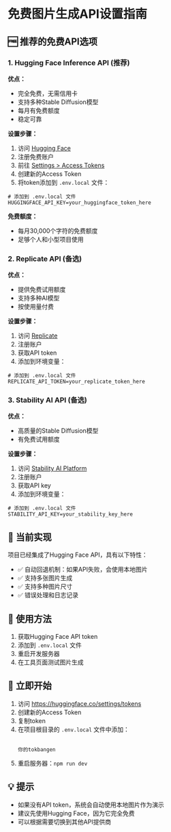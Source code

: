 # 免费图片生成API设置指南

## 🆓 推荐的免费API选项

### 1. Hugging Face Inference API (推荐)

**优点：**
- 完全免费，无需信用卡
- 支持多种Stable Diffusion模型
- 每月有免费额度
- 稳定可靠

**设置步骤：**

1. 访问 [Hugging Face](https://huggingface.co/)
2. 注册免费账户
3. 前往 [Settings > Access Tokens](https://huggingface.co/settings/tokens)
4. 创建新的Access Token
5. 将token添加到 `.env.local` 文件：

```env
# 添加到 .env.local 文件
HUGGINGFACE_API_KEY=your_huggingface_token_here
```

**免费额度：**
- 每月30,000个字符的免费额度
- 足够个人和小型项目使用

### 2. Replicate API (备选)

**优点：**
- 提供免费试用额度
- 支持多种AI模型
- 按使用量付费

**设置步骤：**

1. 访问 [Replicate](https://replicate.com/)
2. 注册账户
3. 获取API token
4. 添加到环境变量：

```env
# 添加到 .env.local 文件
REPLICATE_API_TOKEN=your_replicate_token_here
```

### 3. Stability AI API (备选)

**优点：**
- 高质量的Stable Diffusion模型
- 有免费试用额度

**设置步骤：**

1. 访问 [Stability AI Platform](https://platform.stability.ai/)
2. 注册账户
3. 获取API key
4. 添加到环境变量：

```env
# 添加到 .env.local 文件
STABILITY_API_KEY=your_stability_key_here
```

## 🔧 当前实现

项目已经集成了Hugging Face API，具有以下特性：

- ✅ 自动回退机制：如果API失败，会使用本地图片
- ✅ 支持多张图片生成
- ✅ 支持多种图片尺寸
- ✅ 错误处理和日志记录

## 📝 使用方法

1. 获取Hugging Face API token
2. 添加到 `.env.local` 文件
3. 重启开发服务器
4. 在工具页面测试图片生成

## 🚀 立即开始

1. 访问 https://huggingface.co/settings/tokens
2. 创建新的Access Token
3. 复制token
4. 在项目根目录的 `.env.local` 文件中添加：
   ```
   
   你的tokbangen
   ```
5. 重启服务器：`npm run dev`

## 💡 提示

- 如果没有API token，系统会自动使用本地图片作为演示
- 建议先使用Hugging Face，因为它完全免费
- 可以根据需要切换到其他API提供商
